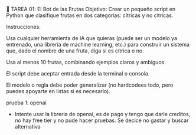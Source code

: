 🧠 TAREA 01: El Bot de las Frutas
Objetivo:
Crear un pequeño script en Python que clasifique frutas en dos categorías: cítricas y no cítricas.

Instrucciones:

Usa cualquier herramienta de IA que quieras (puede ser un modelo ya entrenado, una librería de machine learning, etc.) para construir un sistema que, dado el nombre de una fruta, diga si es cítrica o no.

Usa al menos 10 frutas, combinando ejemplos claros y ambiguos.

El script debe aceptar entrada desde la terminal o consola.

El modelo o regla debe poder generalizar (no hardcodees todo, pero puedes apoyarte en listas si es necesario).


prueba 1: openai

- Intente usar la libreria de openai, es de pago y tengo que darle creditos, no hay free tier y no pude hacer pruebas. Se decice no gastar y buscar alternativa
